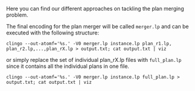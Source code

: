 Here you can find our different approaches on tackling the plan merging problem.

The final encoding for the plan merger will be called `merger.lp` and can be executed with the following structure:

`clingo --out-atomf='%s.' -V0 merger.lp instance.lp plan_r1.lp, plan_r2.lp,...,plan_rX.lp > output.txt; cat output.txt | viz`

or simply replace the set of individual plan_rX.lp files with `full_plan.lp` since it contains all the individual plans in one file.

`clingo --out-atomf='%s.' -V0 merger.lp instance.lp full_plan.lp > output.txt; cat output.txt | viz`
